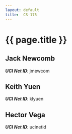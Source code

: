 ```yaml
---
layout: default
title:  CS-175
---
```


# {{ page.title }}


## Jack Newcomb
***UCI Net ID***: jmewcom

## Keith Yuen
***UCI Net ID***: klyuen

## Hector Vega
***UCI Net ID***: ucinetid
